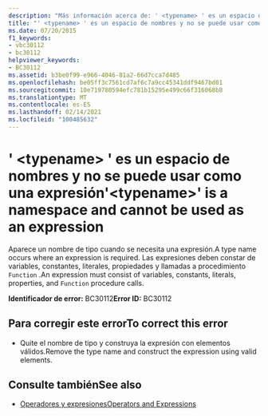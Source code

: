 ```yaml
---
description: "Más información acerca de: ' <typename> ' es un espacio de nombres y no se puede usar como una expresión"
title: "' <typename> ' es un espacio de nombres y no se puede usar como una expresión"
ms.date: 07/20/2015
f1_keywords:
- vbc30112
- bc30112
helpviewer_keywords:
- BC30112
ms.assetid: b3be0f99-e966-4046-81a2-66d7cca7d485
ms.openlocfilehash: be05ff3c7561cd7af6c7a9cc45341ddf9467bd01
ms.sourcegitcommit: 10e719780594efc781b15295e499c66f316068b8
ms.translationtype: MT
ms.contentlocale: es-ES
ms.lasthandoff: 02/14/2021
ms.locfileid: "100485632"
---
```

# <a name="typename-is-a-namespace-and-cannot-be-used-as-an-expression"></a><span data-ttu-id="ce6df-103">' \<typename> ' es un espacio de nombres y no se puede usar como una expresión</span><span class="sxs-lookup"><span data-stu-id="ce6df-103">'\<typename>' is a namespace and cannot be used as an expression</span></span>

<span data-ttu-id="ce6df-104">Aparece un nombre de tipo cuando se necesita una expresión.</span><span class="sxs-lookup"><span data-stu-id="ce6df-104">A type name occurs where an expression is required.</span></span> <span data-ttu-id="ce6df-105">Las expresiones deben constar de variables, constantes, literales, propiedades y llamadas a procedimiento `Function` .</span><span class="sxs-lookup"><span data-stu-id="ce6df-105">An expression must consist of variables, constants, literals, properties, and `Function` procedure calls.</span></span>  
  
 <span data-ttu-id="ce6df-106">**Identificador de error:** BC30112</span><span class="sxs-lookup"><span data-stu-id="ce6df-106">**Error ID:** BC30112</span></span>  
  
## <a name="to-correct-this-error"></a><span data-ttu-id="ce6df-107">Para corregir este error</span><span class="sxs-lookup"><span data-stu-id="ce6df-107">To correct this error</span></span>  
  
- <span data-ttu-id="ce6df-108">Quite el nombre de tipo y construya la expresión con elementos válidos.</span><span class="sxs-lookup"><span data-stu-id="ce6df-108">Remove the type name and construct the expression using valid elements.</span></span>  
  
## <a name="see-also"></a><span data-ttu-id="ce6df-109">Consulte también</span><span class="sxs-lookup"><span data-stu-id="ce6df-109">See also</span></span>

- [<span data-ttu-id="ce6df-110">Operadores y expresiones</span><span class="sxs-lookup"><span data-stu-id="ce6df-110">Operators and Expressions</span></span>](../programming-guide/language-features/operators-and-expressions/index.md)
